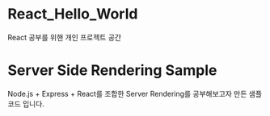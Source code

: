 # React_Hello_World
React 공부를 위핸 개인 프로젝트 공간

# Server Side Rendering Sample
Node.js + Express + React를 조합한 Server Rendering를 공부해보고자 만든 샘플 코드 입니다.